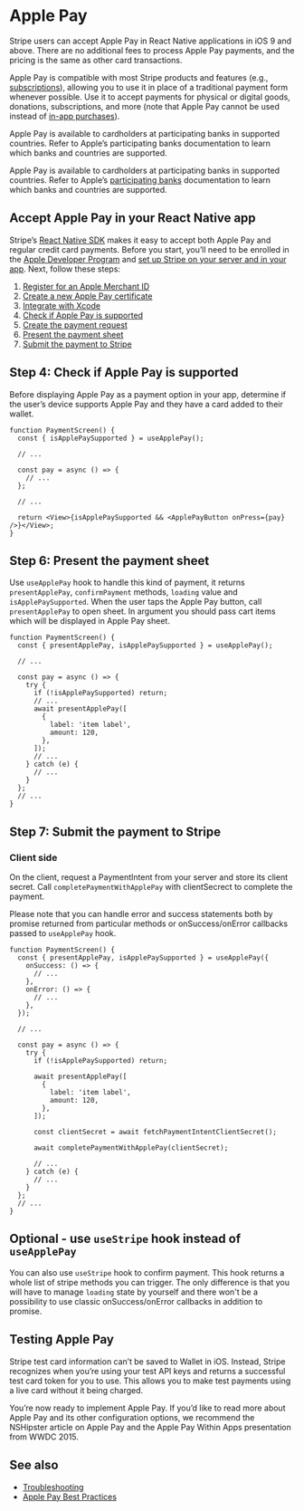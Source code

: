 # Apple Pay

Stripe users can accept Apple Pay in React Native applications in iOS 9 and above. There are no additional fees to process Apple Pay payments, and the pricing is the same as other card transactions.

Apple Pay is compatible with most Stripe products and features (e.g., [subscriptions](https://stripe.com/docs/billing)), allowing you to use it in place of a traditional payment form whenever possible. Use it to accept payments for physical or digital goods, donations, subscriptions, and more (note that Apple Pay cannot be used instead of [in-app purchases](https://stripe.com/docs/apple-pay#using-stripe-and-apple-pay-vs-in-app-purchases)).

Apple Pay is available to cardholders at participating banks in supported countries. Refer to Apple’s participating banks documentation to learn which banks and countries are supported.

Apple Pay is available to cardholders at participating banks in supported countries. Refer to Apple’s [participating banks](https://support.apple.com/en-us/HT204916) documentation to learn which banks and countries are supported.

## Accept Apple Pay in your React Native app

Stripe’s [React Native SDK](https://github.com/callstack-internal/react-native-stripe-sdk) makes it easy to accept both Apple Pay and regular credit card payments. Before you start, you’ll need to be enrolled in the [Apple Developer Program](https://developer.apple.com/programs/) and [set up Stripe on your server and in your app](../README.md#stripe-initialisation). Next, follow these steps:

1. [Register for an Apple Merchant ID](https://stripe.com/docs/apple-pay#merchantid)
2. [Create a new Apple Pay certificate](https://stripe.com/docs/apple-pay#csr)
3. [Integrate with Xcode](https://stripe.com/docs/apple-pay#setup)
4. [Check if Apple Pay is supported](#step-4-check-if-apple-pay-is-supported)
5. [Create the payment request](https://stripe.com/docs/apple-pay#create-payment-request)
6. [Present the payment sheet](#step-6-present-the-payment-sheet)
7. [Submit the payment to Stripe](#step-7-submit-the-payment-to-stripe)

## Step 4: Check if Apple Pay is supported

Before displaying Apple Pay as a payment option in your app, determine if the user’s device supports Apple Pay and they have a card added to their wallet.

```tsx
function PaymentScreen() {
  const { isApplePaySupported } = useApplePay();

  // ...

  const pay = async () => {
    // ...
  };

  // ...

  return <View>{isApplePaySupported && <ApplePayButton onPress={pay} />}</View>;
}
```

## Step 6: Present the payment sheet

Use `useApplePay` hook to handle this kind of payment,
it returns `presentApplePay`, `confirmPayment` methods, `loading` value and `isApplePaySupported`.
When the user taps the Apple Pay button, call `presentApplePay` to open sheet.
In argument you should pass cart items which will be displayed in Apple Pay sheet.

```tsx
function PaymentScreen() {
  const { presentApplePay, isApplePaySupported } = useApplePay();

  // ...

  const pay = async () => {
    try {
      if (!isApplePaySupported) return;
      // ...
      await presentApplePay([
        {
          label: 'item label',
          amount: 120,
        },
      ]);
      // ...
    } catch (e) {
      // ...
    }
  };
  // ...
}
```

## Step 7: Submit the payment to Stripe

### Client side

On the client, request a PaymentIntent from your server and store its client secret.
Call `completePaymentWithApplePay` with clientSecrect to complete the payment.

Please note that you can handle error and success statements both by promise returned from particular methods or onSuccess/onError callbacks
passed to `useApplePay` hook.

```tsx
function PaymentScreen() {
  const { presentApplePay, isApplePaySupported } = useApplePay({
    onSuccess: () => {
      // ...
    },
    onError: () => {
      // ...
    },
  });

  // ...

  const pay = async () => {
    try {
      if (!isApplePaySupported) return;

      await presentApplePay([
        {
          label: 'item label',
          amount: 120,
        },
      ]);

      const clientSecret = await fetchPaymentIntentClientSecret();

      await completePaymentWithApplePay(clientSecret);

      // ...
    } catch (e) {
      // ...
    }
  };
  // ...
}
```

## Optional - use `useStripe` hook instead of `useApplePay`

You can also use `useStripe` hook to confirm payment. This hook returns a whole list of stripe methods you can trigger. The only difference is that you will have to manage `loading` state by yourself and there won't be a possibility to use classic onSuccess/onError callbacks in addition to promise.

## Testing Apple Pay

Stripe test card information can’t be saved to Wallet in iOS. Instead, Stripe recognizes when you’re using your test API keys and returns a successful test card token for you to use. This allows you to make test payments using a live card without it being charged.

You’re now ready to implement Apple Pay. If you’d like to read more about Apple Pay and its other configuration options, we recommend the NSHipster article on Apple Pay and the Apple Pay Within Apps presentation from WWDC 2015.

## See also

- [Troubleshooting](https://stripe.com/docs/apple-pay#troubleshooting)
- [Apple Pay Best Practices](https://stripe.com/docs/apple-pay/best-practices)
